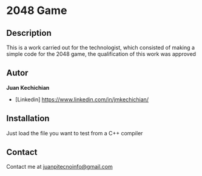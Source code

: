 # 2048 Game

## Description

This is a work carried out for the technologist, which consisted of making a simple code for the 2048 game, the qualification of this work was approved

## Autor
**Juan Kechichian**

* [Linkedin] https://www.linkedin.com/in/jmkechichian/

## Installation

Just load the file you want to test from a C++ compiler

## Contact

Contact me at juanpitecnoinfo@gmail.com
